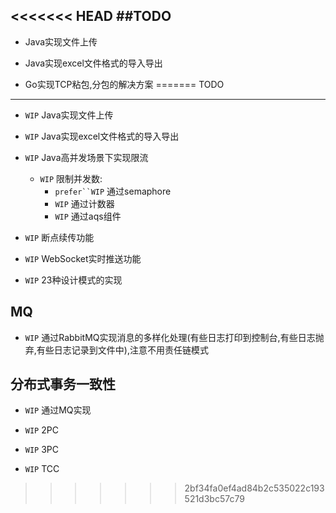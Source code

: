 <<<<<<< HEAD
##TODO
---

* Java实现文件上传

* Java实现excel文件格式的导入导出

* Go实现TCP粘包,分包的解决方案
=======
TODO
---

*   `WIP`   Java实现文件上传

*   `WIP`   Java实现excel文件格式的导入导出

*   `WIP`   Java高并发场景下实现限流
    -   `WIP`   限制并发数:
        -   `prefer``WIP`   通过semaphore
        -   `WIP`   通过计数器
        -   `WIP`   通过aqs组件
        

*   `WIP`   断点续传功能

*   `WIP`   WebSocket实时推送功能


*   `WIP`   23种设计模式的实现


MQ
---

-   `WIP`   通过RabbitMQ实现消息的多样化处理(有些日志打印到控制台,有些日志抛弃,有些日志记录到文件中),注意不用责任链模式


分布式事务一致性
---

-   `WIP`   通过MQ实现

-   `WIP`   2PC

-   `WIP`   3PC

-   `WIP`   TCC




>>>>>>> 2bf34fa0ef4ad84b2c535022c193521d3bc57c79
